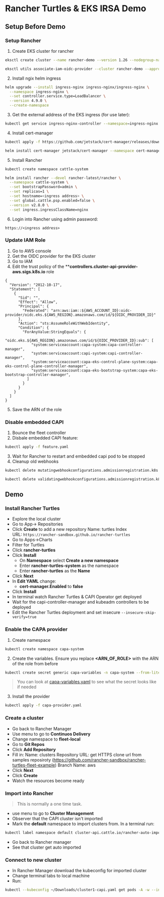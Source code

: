 # Rancher Turtles & EKS IRSA Demo

## Setup Before Demo

### Setup Rancher

1. Create EKS cluster for rancher

```bash
eksctl create cluster --name rancher-demo --version 1.26 --nodegroup-name ranchernodes --nodes 2 --nodes-min 1 --nodes-max 2 --managed --region eu-west-2

eksctl utils associate-iam-oidc-provider --cluster rancher-demo --approve
```

2. Install ngix helm ingress

```bash
helm upgrade --install ingress-nginx ingress-nginx/ingress-nginx \
  --namespace ingress-nginx \
  --set controller.service.type=LoadBalancer \
  --version 4.9.0 \
  --create-namespace
```

3. Get the external address of the EKS ingress (for use later):

```bash
kubectl get service ingress-nginx-controller --namespace=ingress-nginx
```

4. Install cert-manager

```bash
kubectl apply -f https://github.com/jetstack/cert-manager/releases/download/v1.5.1/cert-manager.crds.yaml

helm install cert-manager jetstack/cert-manager --namespace cert-manager --create-namespace --version v1.5.1
```

5. Install Rancher

```bash
kubectl create namespace cattle-system

helm install rancher --devel rancher-latest/rancher \
  --namespace cattle-system \
  --set bootstrapPassword=admin \
  --set replicas=1 \
  --set hostname=<ingress address> \
  --set global.cattle.psp.enabled=false \
  --version v2.8.0 \
  --set ingress.ingressClassName=nginx
```

6. Login into Rancher using admin password:

```
https://<ingress address>
```
### Update IAM Role

1. Go to AWS console
2. Get the OIDC provider for the EKS cluster
3. Go to IAM
4. Edit the trust policy of the ****controllers.cluster-api-provider-aws.sigs.k8s.io** role

```jsono
{
  "Version": "2012-10-17",
  "Statement": [
    {
      "Sid": "",
      "Effect": "Allow",
      "Principal": {
        "Federated": "arn:aws:iam::${AWS_ACCOUNT_ID}:oidc-provider/oidc.eks.${AWS_REGION}.amazonaws.com/id/${OIDC_PROVIDER_ID}"
      },
      "Action": "sts:AssumeRoleWithWebIdentity",
      "Condition": {
        "ForAnyValue:StringEquals": {
          "oidc.eks.${AWS_REGION}.amazonaws.com/id/${OIDC_PROVIDER_ID}:sub": [
            "system:serviceaccount:capa-system:capa-controller-manager",
            "system:serviceaccount:capi-system:capi-controller-manager",
            "system:serviceaccount:capa-eks-control-plane-system:capa-eks-control-plane-controller-manager",
            "system:serviceaccount:capa-eks-bootstrap-system:capa-eks-bootstrap-controller-manager",
          ]
        }
      }
    }
  ]
}
```

5. Save the ARN of the role

### Disable embedded CAPI

1. Bounce the fleet controller
2. Disbale embedded CAPI feature:

```bash
kubectl apply -f feature.yaml
```

3. Wait for Rancher to restart and embedded capi pod to be stopped
4. Cleanup old webhooks

```bash
kubectl delete mutatingwebhookconfigurations.admissionregistration.k8s.io mutating-webhook-configuration

kubectl delete validatingwebhookconfigurations.admissionregistration.k8s.io validating-webhook-configuration
```

## Demo

### Install Rancher Turtles

- Explore the local cluster
- Go to App-> Repositories
- Click **Create** to add a new repository Name: turtles Index URL: `https://rancher-sandbox.github.io/rancher-turtles`
- Go to Apps->Charts
- Filter for Turtles
- Click **rancher-turtles**
- Click **Install**
  - On **Namespace** select **Create a new namespace**
  - Enter **rancher-turtles-system** as the namespace
  - Enter **rancher-turtles** as the **Name**
- Click **Next**
- In **Edit YAML** change:
  - **cert-manager.Enabled** to **false**
- Click **Install**
- In terminal watch Rancher Turtles & CAPI Operator get deployed
- Wait for the capi-controller-manager and kubeadm controllers to be deployed
- Edit the Rancher Turtles deployment and set insecure `--insecure-skip-verify=true`

### Enable the CAPA provider

1. Create namespace

```bash
kubectl create namespace capa-system
```

2. Create the variables. Ensure you replace **<ARN_OF_ROLE>** with the ARN of the role from before

```bash
kubectl create secret generic capa-variables -n capa-system --from-literal=AWS_CONTROLLER_IAM_ROLE=<ARN_OF_ROLE> --from-literal=AWS_B64ENCODED_CREDENTIALS=Cg== --from-literal=CLUSTER_TOPOLOGY=true --from-literal=EXP_CLUSTER_RESOURCE_SET=true --from-literal=EXP_MACHINE_POOL=true
```

> You can look at [capa-variables.yaml](capa-variables.yaml) to see what the secret looks like if needed

3. Install the provider

```bash
kubectl apply -f capa-provider.yaml
```

### Create a cluster

- Go back to Rancher Manager
- Use menu to go to **Continuos Delivery**
- Change namespace to **fleet-local**
- Go to **Git Repos**
- Click **Add Repository**
- Fill in:
    Name: clusters
    Repository URL: get HTTPS clone url from samples reposiroty (<https://github.com/rancher-sandbox/rancher-turtles-fleet-example>)
    Branch Name: aws
- Click **Next**
- Click **Create**
- Watch the resources become ready

### Import into Rancher

> This is normally a one time task.

- use menu to go to **Cluster Management**
- Observer that the CAPI cluster isn't imported
- Mark the **default** namespace to import clusters from. In a terminal run:

```bash
kubectl label namespace default cluster-api.cattle.io/rancher-auto-import=true
```

- Go back to Rancher manager
- See that cluster get auto imported

### Connect to new cluster

- In Rancher Manager download the kubeconfig for imported cluster
- Change terminal tabs to local machine
- Run:

```bash
kubectl --kubeconfig ~/Downloads/cluster1-capi.yaml get pods -A -w --insecure-skip-tls-verify
```
